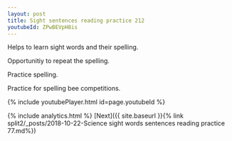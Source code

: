 ```yaml
---
layout: post
title: Sight sentences reading practice 212
youtubeId: ZPwBEVpH8is
---
```

 
 
Helps to learn sight words and their spelling.

Opportunitiy to repeat the spelling. 

Practice spelling. 
 
Practice for spelling bee competitions. 
 
{% include youtubePlayer.html id=page.youtubeId %}
 
 
{% include analytics.html %} 
[Next]({{ site.baseurl }}{% link  split2/_posts/2018-10-22-Science sight words sentences reading practice 77.md%})
 
